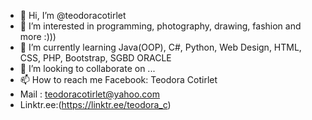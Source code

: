 - 👋 Hi, I’m @teodoracotirlet
- 👀 I’m interested in programming, photography, drawing, fashion and more :)))
- 🌱 I’m currently learning Java(OOP), C#, Python, Web Design, HTML, CSS, PHP, Bootstrap, SGBD ORACLE
- 💞️ I’m looking to collaborate on ...
- 📫 How to reach me Facebook: Teodora Cotirlet
- Mail : teodoracotirlet@yahoo.com
- Linktr.ee:(https://linktr.ee/teodora_c)

<!---
teodoracotirlet/teodoracotirlet is a ✨ special ✨ repository because its `README.md` (this file) appears on your GitHub profile.
You can click the Preview link to take a look at your changes.
--->
